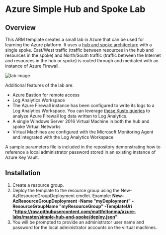 # Azure Simple Hub and Spoke Lab

## Overview
This ARM template creates a small lab in Azure that can be used for learning the Azure platform.  It uses a [hub and spoke architecture](https://docs.microsoft.com/en-us/azure/architecture/reference-architectures/hybrid-networking/hub-spoke) with a single spoke.  East/West traffic (traffic between resources in the hub and resources in the spoke) and North/South traffic (traffic between the Internet and resources in the hub or spoke) is routed through and mediated with an instance of Azure Firewall.  

![lab image](https://github.com/mattfeltonma/azure-labs/blob/master/simple-hub-and-spoke/lab.jpeg)

Additional features of the lab are:

* Azure Bastion for remote access 
* Log Analytics Workspace
* The Azure Firewall instance has been configured to write its logs to a Log Analytics Workspace.  You can leverage [these Kusto queries](https://docs.microsoft.com/en-us/azure/firewall/log-analytics-samples) to analyze Azure Firewall log data written to Log Analytics.  
* A single Windows Server 2016 Virtual Machine in both the hub and spoke Virtual Networks
* Virtual Machines are configured with the Microsoft Monitoring Agent and integrated with the Log Analytics Workspace

A sample parameters file is included in the repository demonstrating how to reference a local administrator password stored in an existing instance of Azure Key Vault.

## Installation
1.  Create a resource group.
2.  Deploy the template to the resource group using the New-AzResourceGroupDeployment cmdlet.  Example: **New-AzResourceGroupDeployment -Name "myDeployment" -ResourceGroupName "myResourceGroup" -TemplateUri "https://raw.githubusercontent.com/mattfeltonma/azure-labs/master/simple-hub-and-spoke/deploy.json"**  
3.  You will be prompted to provide an administrator user name and password for the local administrator accounts on the virtual machines.



